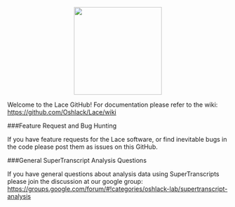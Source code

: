 <p align="center">
<img src=https://github.com/Quarkins/SuperTranscript/blob/master/WikiFigs/logo.png height=200 />  
</p>

Welcome to the Lace GitHub! For documentation please refer to the wiki:  
https://github.com/Oshlack/Lace/wiki

###Feature Request and Bug Hunting

If you have feature requests for the Lace software, or find inevitable bugs in the code please post them as issues on this GitHub.

###General SuperTranscript Analysis Questions

If you have general questions about analysis data using SuperTranscripts please join the discussion at our google group:
https://groups.google.com/forum/#!categories/oshlack-lab/supertranscript-analysis
